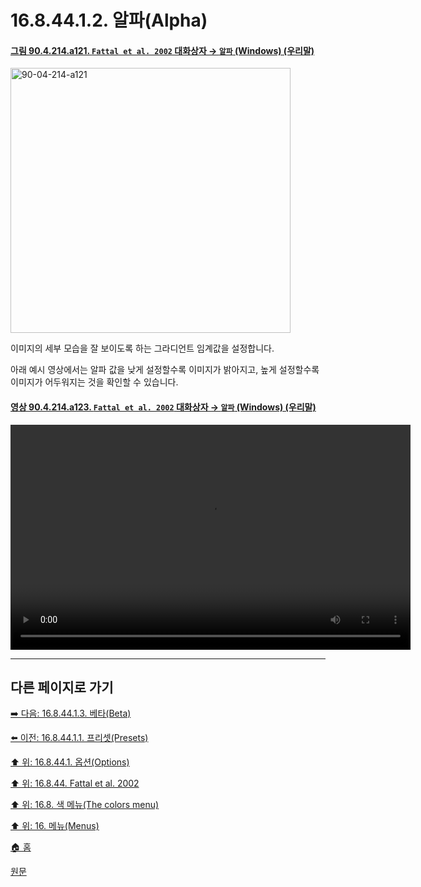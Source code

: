 # 16.8.44.1.2. 알파(Alpha)

<a id="90-04-214-a121"></a>

#### [그림 90.4.214.a121. `Fattal et al. 2002` 대화상자 → `알파` (Windows) (우리말)](./90-04-0214-fattal_et_el_2002.md#90-04-214-a121)
<img width="448" height="424" alt="90-04-214-a121" src="https://github.com/user-attachments/assets/046c52a7-c1fb-4815-9a77-303795a5df35" />

이미지의 세부 모습을 잘 보이도록 하는 그라디언트 임계값을 설정합니다.

아래 예시 영상에서는 알파 값을 낮게 설정할수록 이미지가 밝아지고, 높게 설정할수록 이미지가 어두워지는 것을 확인할 수 있습니다.

<a id="90-04-214-a123"></a>

#### [영상 90.4.214.a123. `Fattal et al. 2002` 대화상자 → `알파` (Windows) (우리말)](./90-04-0214-fattal_et_el_2002.md#90-04-214-a123)
<video controls="controls" width="640" height="360" src="https://github.com/user-attachments/assets/476b40c7-7ee2-4f62-96b5-cfdab566441c"></video>

***

## 다른 페이지로 가기

[➡️ 다음: 16.8.44.1.3. 베타(Beta)](./16-08-44-01-03-beta.md)

[⬅️ 이전: 16.8.44.1.1. 프리셋(Presets)](./16-08-44-01-01-presets.md)

[⬆️ 위: 16.8.44.1. 옵션(Options)](./16-08-44-01-00-options.md)

[⬆️ 위: 16.8.44. Fattal et al. 2002](./16-08-44-00-fattal_et_al_2002.md)

[⬆️ 위: 16.8. 색 메뉴(The colors menu)](./16-08-00-the-colors-menu.md)

[⬆️ 위: 16. 메뉴(Menus)](./16-00-menus.md)

[🏠 홈](./00-home.md)

[원문](https://docs.gimp.org/2.10/ko/gimp-filter-fattal-2002.html#idm33519)